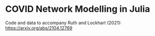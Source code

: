 # COVID Network Modelling in Julia

Code and data to accompany Ruth and Lockhart (2021): https://arxiv.org/abs/2104.12769
